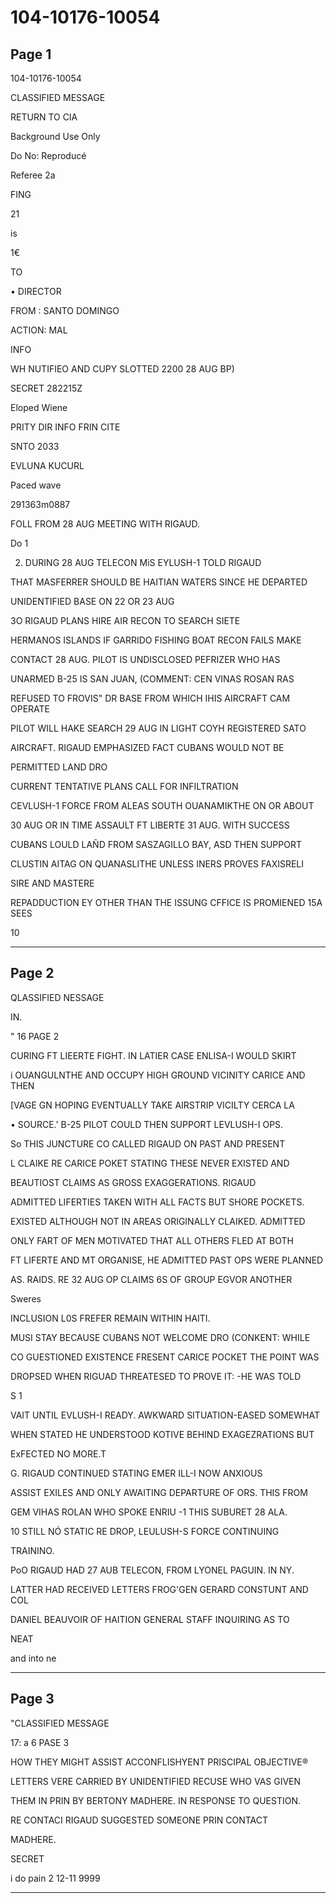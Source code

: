 # 104-10176-10054

## Page 1

104-10176-10054

CLASSIFIED MESSAGE

RETURN TO CIA

Background Use Only

Do No: Reproducé

Referee 2a

FING

21

is

1€

TO

• DIRECTOR

FROM : SANTO DOMINGO

ACTION: MAL

INFO

WH NUTIFIEO AND CUPY SLOTTED 2200 28 AUG BP)

SECRET 282215Z

Eloped Wiene

PRITY DIR INFO FRIN CITE

SNTO 2033

EVLUNA KUCURL

Paced wave

291363m0887

FOLL FROM 28 AUG MEETING WITH RIGAUD.

Do 1

2. DURING 28 AUG TELECON MiS EYLUSH-1 TOLD RIGAUD

THAT MASFERRER SHOULD BE HAITIAN WATERS SINCE HE DEPARTED

UNIDENTIFIED BASE ON 22 OR 23 AUG

3O RIGAUD PLANS HIRE AIR RECON TO SEARCH SIETE

HERMANOS ISLANDS IF GARRIDO FISHING BOAT RECON FAILS MAKE

CONTACT 28 AUG. PILOT IS UNDISCLOSED PEFRIZER WHO HAS

UNARMED B-25 IS SAN JUAN, (COMMENT: CEN VINAS ROSAN RAS

REFUSED TO FROVIS" DR BASE FROM WHICH IHIS AIRCRAFT CAM OPERATE

PILOT WILL HAKE SEARCH 29 AUG IN LIGHT COYH REGISTERED SATO

AIRCRAFT. RIGAUD EMPHASIZED FACT CUBANS WOULD NOT BE

PERMITTED LAND DRO

CURRENT TENTATIVE PLANS CALL FOR INFILTRATION

CEVLUSH-1 FORCE FROM ALEAS SOUTH OUANAMIKTHE ON OR ABOUT

30 AUG OR IN TIME ASSAULT FT LIBERTE 31 AUG. WITH SUCCESS

CUBANS LOULD LAÑD FROM SASZAGILLO BAY, ASD THEN SUPPORT

CLUSTIN AITAG ON QUANASLITHE UNLESS INERS PROVES FAXISRELI

SIRE AND MASTERE

REPADDUCTION EY OTHER THAN THE ISSUNG CFFICE IS PROMIENED 15A SEES

10

---

## Page 2

QLASSIFIED NESSAGE

IN.

" 16 PAGE 2

CURING FT LIEERTE FIGHT. IN LATIER CASE ENLISA-I WOULD SKIRT

i OUANGULNTHE AND OCCUPY HIGH GROUND VICINITY CARICE AND THEN

[VAGE GN HOPING EVENTUALLY TAKE AIRSTRIP VICILTY CERCA LA

• SOURCE.' B-25 PILOT COULD THEN SUPPORT LEVLUSH-I OPS.

So THIS JUNCTURE CO CALLED RIGAUD ON PAST AND PRESENT

L CLAIKE RE CARICE POKET STATING THESE NEVER EXISTED AND

BEAUTIOST CLAIMS AS GROSS EXAGGERATIONS. RIGAUD

ADMITTED LIFERTIES TAKEN WITH ALL FACTS BUT SHORE POCKETS.

EXISTED ALTHOUGH NOT IN AREAS ORIGINALLY CLAIKED. ADMITTED

ONLY FART OF MEN MOTIVATED THAT ALL OTHERS FLED AT BOTH

FT LIFERTE AND MT ORGANISE, HE ADMITTED PAST OPS WERE PLANNED

AS. RAIDS. RE 32 AUG OP CLAIMS 6S OF GROUP EGVOR ANOTHER

Sweres

INCLUSION L0S FREFER REMAIN WITHIN HAITI.

MUSI STAY BECAUSE CUBANS NOT WELCOME DRO (CONKENT: WHILE

CO GUESTIONED EXISTENCE FRESENT CARICE POCKET THE POINT WAS

DROPSED WHEN RIGUAD THREATESED TO PROVE IT: -HE WAS TOLD

S 1

VAIT UNTIL EVLUSH-I READY. AWKWARD SITUATION-EASED SOMEWHAT

WHEN STATED HE UNDERSTOOD KOTIVE BEHIND EXAGEZRATIONS BUT

ExFECTED NO MORE.T

G. RIGAUD CONTINUED STATING EMER ILL-I NOW ANXIOUS

ASSIST EXILES AND ONLY AWAITING DEPARTURE OF ORS. THIS FROM

GEM VIHAS ROLAN WHO SPOKE ENRIU -1 THIS SUBURET 28 ALA.

10 STILL NÓ STATIC RE DROP, LEULUSH-S FORCE CONTINUING

TRAININO.

PoO RIGAUD HAD 27 AUB TELECON, FROM LYONEL PAGUIN. IN NY.

LATTER HAD RECEIVED LETTERS FROG'GEN GERARD CONSTUNT AND COL

DANIEL BEAUVOIR OF HAITION GENERAL STAFF INQUIRING AS TO

NEAT

and into ne

---

## Page 3

"CLASSIFIED MESSAGE

17: a 6 PASE 3

HOW THEY MIGHT ASSIST ACCONFLISHYENT PRISCIPAL OBJECTIVE®

LETTERS VERE CARRIED BY UNIDENTIFIED RECUSE WHO VAS GIVEN

THEM IN PRIN BY BERTONY MADHERE. IN RESPONSE TO QUESTION.

RE CONTACI RIGAUD SUGGESTED SOMEONE PRIN CONTACT

MADHERE.

SECRET

i do pain 2 12-11 9999

---

